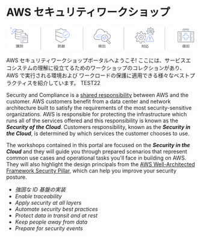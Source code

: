 # AWS セキュリティワークショップ

![Components](assets/images/csf-core-functions.png "NIST Cybersecurity Framework Core Functions")

AWS セキュリティワークショップポータルへようこそ! ここには、サービスエコシステムの理解に役立てるためのワークショップのコレクションがあり、AWS で実行される環境および ワークロードの保護に適用できる様々なベストプラクティスを紹介しています。 TEST22

Security and Compliance is a <a href="https://aws.amazon.com/compliance/shared-responsibility-model/" target="_blank">shared responsibility</a> between AWS and the customer.  AWS customers benefit from a data center and network architecture built to satisfy the requirements of the most security-sensitive organizations.  AWS is responsible for protecting the infrastructure which runs all of the services offered and this responsibility is known as the ***Security of the Cloud***.  Customers responsibility, known as the ***Security in the Cloud***, is determined by which services the customer chooses to use.  

The workshops contained in this portal are focused on the ***Security in the Cloud*** and they will guide you through prepared scenarios that represent common use cases and operational tasks you'll face in building on AWS.  They will also highlight the design principals from the <a href="https://d1.awsstatic.com/whitepapers/architecture/AWS-Security-Pillar.pdf" target="_blank">AWS Well-Architected Framework Security Pillar</a>, which can help you improve your security posture.

* *強固な ID 基盤の実装*
* *Enable traceability*
* *Apply security at all layers*
* *Automate security best practices*
* *Protect data in transit and at rest*
* *Keep people away from data*
* *Prepare for security events*
